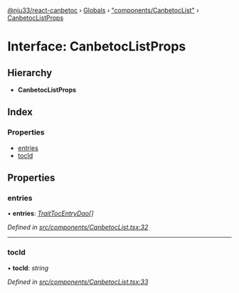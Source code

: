 [@nju33/react-canbetoc](../README.md) › [Globals](../globals.md) › ["components/CanbetocList"](../modules/_components_canbetoclist_.md) › [CanbetocListProps](_components_canbetoclist_.canbetoclistprops.md)

# Interface: CanbetocListProps

## Hierarchy

* **CanbetocListProps**

## Index

### Properties

* [entries](_components_canbetoclist_.canbetoclistprops.md#entries)
* [tocId](_components_canbetoclist_.canbetoclistprops.md#tocid)

## Properties

###  entries

• **entries**: *[TraitTocEntryDao](_entities_toc_entry_dao_.traittocentrydao.md)[]*

*Defined in [src/components/CanbetocList.tsx:32](https://github.com/nju33/react-canbetoc/blob/ee204cb/src/components/CanbetocList.tsx#L32)*

___

###  tocId

• **tocId**: *string*

*Defined in [src/components/CanbetocList.tsx:33](https://github.com/nju33/react-canbetoc/blob/ee204cb/src/components/CanbetocList.tsx#L33)*

